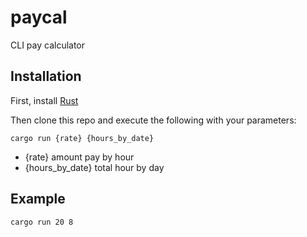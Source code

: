 # paycal
CLI pay calculator

## Installation 

First, install [Rust](https://www.rust-lang.org/tools/install)

Then clone this repo and execute the following with your parameters:

`cargo run {rate} {hours_by_date}`

- {rate} amount pay by hour
- {hours_by_date} total hour by day

## Example

`cargo run 20 8`



